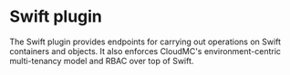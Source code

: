 # Swift plugin

The Swift plugin provides endpoints for carrying out operations on Swift containers and objects. It also enforces CloudMC's environment-centric multi-tenancy model and RBAC over top of Swift.